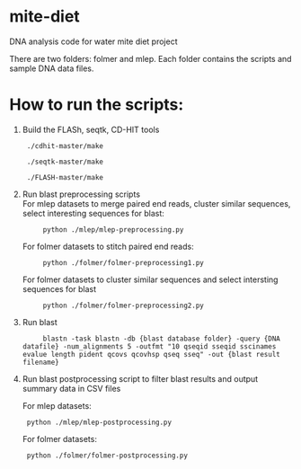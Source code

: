# mite-diet
DNA analysis code for water mite diet project

There are two folders: folmer and mlep. Each folder contains the scripts and sample DNA data files.

# How to run the scripts:
1. Build the FLASh, seqtk, CD-HIT tools

		./cdhit-master/make 
		
		./seqtk-master/make
		
		./FLASH-master/make

2. Run blast preprocessing scripts  
	For mlep datasets to merge paired end reads, cluster similar sequences, select interesting sequences for blast:
		
			python ./mlep/mlep-preprocessing.py 
 
	For folmer datasets to stitch paired end reads:
		
			python ./folmer/folmer-preprocessing1.py  
		
	For folmer datasets to cluster similar sequences and select intersting sequences for blast
			
			python ./folmer/folmer-preprocessing2.py  

3. Run blast 
			
			blastn -task blastn -db {blast database folder} -query {DNA datafile} -num_alignments 5 -outfmt "10 qseqid sseqid sscinames evalue length pident qcovs qcovhsp qseq sseq" -out {blast result filename}

4. Run blast postprocessing script to filter blast results and output summary data in CSV files
	
	For mlep datasets:
		
		python ./mlep/mlep-postprocessing.py  
	
	For folmer datasets:
		
		python ./folmer/folmer-postprocessing.py



